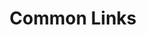 ---
layout: links
title: Common Links
permalink: /links/
sections:
  resources:
    color: 
      button: c6c8d2
      standard: 1d192c
    categories:
      - name: Government Partners
        filter: government-partners
        links: 
          - title: Tron Software
            filter: government-partners
            link: https://tron.dso.mil/
            description: >
              Go here to view the homepage & portfolio for Tron Software.
          - title: AFWERX
            filter: government-partners
            link: https://www.afwerx.af.mil/
            description: > 
              Go here to see the homepage for AFWERX.
          - title: SBIR
            filter: government-partners
            link: https://www.afwerx.af.mil/sbir.html
            description: > 
              Go here to learn more about the Small Business Innovation Research (SBIR) Program at AFWERX.
          - title: Get a P1 Account
            filter: government-partners
            link: https://tron.dso.mil/p1/#
            description: > 
              Go here for instructions on getting a Platform One SSO account
      - name: Industry Partners
        filter: industry-partners
        links:
          - title: EasyAerial
            filter: industry-partners-active
            link: https://www.easyaerial.com/
            description: >
              Go here to view the homepage of sUAS company easyAerial.
          - title: Klattworks
            filter: industry-partners-active
            link: https://www.klattworks.com/
            description: >
              Go here to view the homepage of augmented reality company Klattworks.
          - title: CareStarter
            filter: industry-partners-active
            link: https://carestarter.co/
            description: >
              Go here to view the homepage of Exceptional Family Member Program (EFMP) partner CareStarter.
          

      # - name: FOUO/CUI Enterprise Collaboration on Platform One
      #   filter: fouo-collab
      #   links:
      #     - title: Mattermost (FOUO)
      #       filter: Mattermost-fouo
      #       link: https://chat.il4.dso.mil/
      #       description: >
      #         FOUO and CUI-approved mattermost chat instance (impact level 4)
      #     - title: Jira (FOUO)
      #       filter: jira-fouo
      #       link: https://jira.il4.dso.mil/
      #       description: > 
      #         FOUO and CUI-approved Jira instance (impact level 4)
      #     - title: Confluence (FOUO)
      #       filter: confluence-fouo
      #       link: https://confluence.il4.dso.mil/
      #       description: > 
      #         FOUO and CUI-approved Confluence instance (impact level 4)
      # - name: Publically Releasable Enterprise Collaboration on Platform One
      #   filter: public-collab
      #   links:
      #     - title: Mattermost
      #       filter: Mattermost-public
      #       link: https://chat.il2.dso.mil/
      #       description: >
      #         Publically releasable Mattermost chat instance (impact level 2)
      #     - title: Jira
      #       filter: jira-public
      #       link: https://jira.il2.dso.mil/
      #       description: > 
      #         Publically releasable Jira instance at (impact level 2)
      #     - title: Confluence
      #       filter: confluence-public
      #       link: https://confluence.il2.dso.mil/
      #       description: > 
      #         Publically releasable Confluence instance at (impact level 2)
---